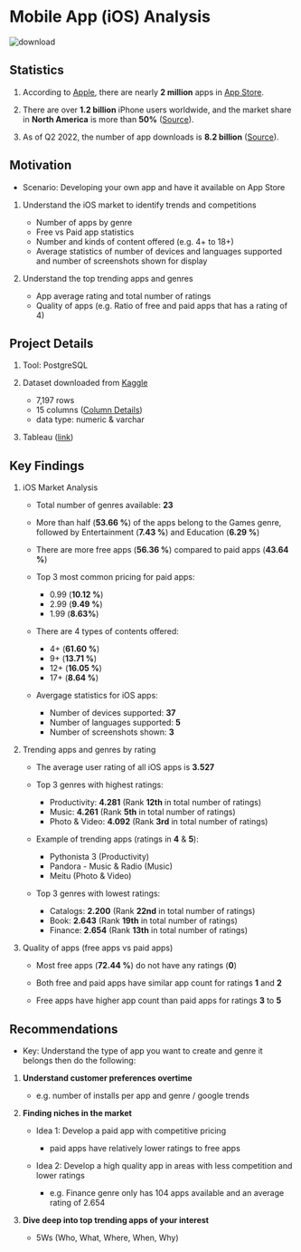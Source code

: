 # Mobile App (iOS) Analysis 
![download](https://user-images.githubusercontent.com/117702329/210484905-055a6a83-a9e6-4234-82e0-712237f97c4a.jpg)


## Statistics 
1. According to [Apple](https://www.apple.com/app-store/#:~:text=Because%20we%20offer%20nearly%20two,every%20single%20one%20of%20them.), there are nearly **2 million** apps in [App Store](https://www.apple.com/app-store/). 

2. There are over **1.2 billion** iPhone users worldwide, and the market share in **North America** is more than **50%** ([Source](https://www.demandsage.com/iphone-user-statistics/#:~:text=Key%20iPhone%20Statistics%20(2023),were%20sold%20in%20Q1%202022.)).

3. As of Q2 2022, the number of app downloads is **8.2 billion** ([Source](https://www.statista.com/topics/9757/apple-app-store/#topicOverview)).


## Motivation 
- Scenario: Developing your own app and have it available on App Store

1. Understand the iOS market to identify trends and competitions 
      - Number of apps by genre
      - Free vs Paid app statistics
      - Number and kinds of content offered (e.g. 4+ to 18+) 
      - Average statistics of number of devices and languages supported and number of screenshots shown for display

2. Understand the top trending apps and genres 
      - App average rating and total number of ratings 
      - Quality of apps (e.g. Ratio of free and paid apps that has a rating of 4)


## Project Details
1. Tool: PostgreSQL 

2. Dataset downloaded from [Kaggle](https://www.kaggle.com/datasets/ramamet4/app-store-apple-data-set-10k-apps)

   - 7,197 rows
   - 15 columns ([Column Details](https://github.com/harris-wan-analyst/mobile_iOS_apps/blob/main/column_details.md))
   - data type: numeric & varchar 
   
3. Tableau ([link](https://public.tableau.com/app/profile/harris.wan.analyst/viz/MobileAppDashboard_16726880309640/MobileAppiOSAnalysis))


## Key Findings 

1. iOS Market Analysis 
   - Total number of genres available: **23**
   
   - More than half (**53.66 %**) of the apps belong to the Games genre, followed by Entertainment (**7.43 %**) and Education (**6.29 %**)
   
   - There are more free apps (**56.36 %**) compared to paid apps (**43.64 %**)
   
   - Top 3 most common pricing for paid apps: 
        - 0.99 (**10.12 %**)
        - 2.99 (**9.49 %**)
        - 1.99 (**8.63%**)
        
   - There are 4 types of contents offered:
        - 4+ (**61.60 %**)
        - 9+ (**13.71 %**)
        - 12+ (**16.05 %**)
        - 17+ (**8.64 %**)
   
   - Avergage statistics for iOS apps:
        - Number of devices supported: **37**
        - Number of languages supported: **5**
        - Number of screenshots shown: **3**

2. Trending apps and genres by rating 

    - The average user rating of all iOS apps is **3.527**

    - Top 3 genres with highest ratings:
        - Productivity: **4.281** (Rank **12th** in total number of ratings)
        - Music: **4.261** (Rank **5th** in total number of ratings)
        - Photo & Video: **4.092** (Rank **3rd** in total number of ratings)

    - Example of trending apps (ratings in **4** & **5**): 
        - Pythonista 3 (Productivity)
        - Pandora - Music & Radio (Music)  
        - Meitu (Photo & Video)

    - Top 3 genres with lowest ratings:
        - Catalogs: **2.200** (Rank **22nd** in total number of ratings)
        - Book: **2.643** (Rank **19th** in total number of ratings)
        - Finance: **2.654** (Rank **13th** in total number of ratings)

3. Quality of apps (free apps vs paid apps)

    - Most free apps (**72.44 %**) do not have any ratings (**0**)
    
    - Both free and paid apps have similar app count for ratings **1** and **2** 

    - Free apps have higher app count than paid apps for ratings **3** to **5**

## Recommendations

- Key: Understand the type of app you want to create and genre it belongs then do the following: 

1. **Understand customer preferences overtime**
   - e.g. number of installs per app and genre / google trends 

2. **Finding niches in the market**
   - Idea 1: Develop a paid app with competitive pricing 
      - paid apps have relatively lower ratings to free apps 
      
   - Idea 2: Develop a high quality app in areas with less competition and lower ratings 
      - e.g. Finance genre only has 104 apps available and an average rating of 2.654

3. **Dive deep into top trending apps of your interest**
   - 5Ws (Who, What, Where, When, Why) 
   
